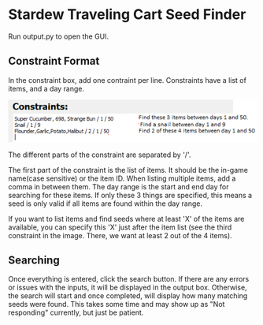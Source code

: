 # Stardew Traveling Cart Seed Finder
Run output.py to open the GUI.

## Constraint Format
In the constraint box, add one contraint per line. Constraints have a list of items, and a day range.

![Constraint Image](./img/constr1.png)

The different parts of the constraint are separated by '/'.

The first part of the constraint is the list of items. It should be the in-game name(case sensitive) or the item ID. When listing multiple items, add a comma in between them. The day range is the start and end day for searching for these items. If only these 3 things are specified, this means a seed is only valid if all items are found within the day range.

If you want to list items and find seeds where at least 'X' of the items are available, you can specify this 'X' just after the item list (see the third constraint in the image. There, we want at least 2 out of the 4 items).

## Searching
Once everything is entered, click the search button. If there are any errors or issues with the inputs, it will be displayed in the output box. Otherwise, the search will start and once completed, will display how many matching seeds were found. This takes some time and may show up as "Not responding" currently, but just be patient.